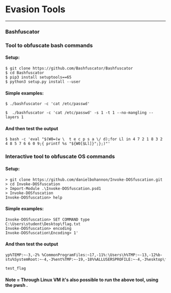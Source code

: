 # Evasion Tools
***
### Bashfuscator
### Tool to obfuscate bash commands
#### Setup:
```shell
$ git clone https://github.com/Bashfuscator/Bashfuscator
$ cd Bashfuscator
$ pip3 install setuptools==65
$ python3 setup.py install --user
```

#### Simple examples:
```shell
$ ./bashfuscator -c 'cat /etc/passwd'
```

```shell
$  ./bashfuscator -c 'cat /etc/passwd' -s 1 -t 1 --no-mangling --layers 1
```

#### And then test the output
```shell
$ bash -c 'eval "$(W0=(w \  t e c p s a \/ d);for Ll in 4 7 2 1 8 3 2 4 8 5 7 6 6 0 9;{ printf %s "${W0[$Ll]}";};)"'
```
### Interactive tool to obfuscate OS commands
#### Setup:
```shell
> git clone https://github.com/danielbohannon/Invoke-DOSfuscation.git
> cd Invoke-DOSfuscation
> Import-Module .\Invoke-DOSfuscation.psd1
> Invoke-DOSfuscation
Invoke-DOSfuscation> help
``` 

#### Simple examples:
```shell
Invoke-DOSfuscation> SET COMMAND type C:\Users\student\Desktop\flag.txt
Invoke-DOSfuscation> encoding
Invoke-DOSfuscation\Encoding> 1'
```

#### And then test the output
```shell
yp%TEMP:~-3,-2% %CommonProgramFiles:~17,-11%:\Users\h%TMP:~-13,-12%b-stu%SystemRoot:~-4,-3%ent%TMP:~-19,-18%%ALLUSERSPROFILE:~-4,-3%esktop\flag.%TMP:~-13,-12%xt

test_flag
```


#### **Note** = Through Linux VM it's also possible to run the above tool, using the **pwsh** .